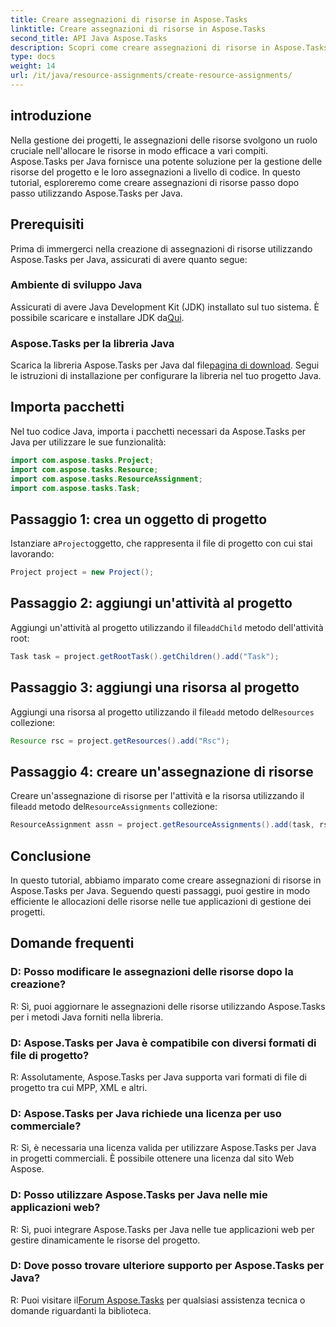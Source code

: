 ```yaml
---
title: Creare assegnazioni di risorse in Aspose.Tasks
linktitle: Creare assegnazioni di risorse in Aspose.Tasks
second_title: API Java Aspose.Tasks
description: Scopri come creare assegnazioni di risorse in Aspose.Tasks per Java senza sforzo con questo tutorial passo passo. La gestione efficiente delle risorse di progetto diventa semplice.
type: docs
weight: 14
url: /it/java/resource-assignments/create-resource-assignments/
---
```

## introduzione
Nella gestione dei progetti, le assegnazioni delle risorse svolgono un ruolo cruciale nell'allocare le risorse in modo efficace a vari compiti. Aspose.Tasks per Java fornisce una potente soluzione per la gestione delle risorse del progetto e le loro assegnazioni a livello di codice. In questo tutorial, esploreremo come creare assegnazioni di risorse passo dopo passo utilizzando Aspose.Tasks per Java.
## Prerequisiti
Prima di immergerci nella creazione di assegnazioni di risorse utilizzando Aspose.Tasks per Java, assicurati di avere quanto segue:
### Ambiente di sviluppo Java
 Assicurati di avere Java Development Kit (JDK) installato sul tuo sistema. È possibile scaricare e installare JDK da[Qui](https://www.oracle.com/java/technologies/javase-jdk11-downloads.html).
### Aspose.Tasks per la libreria Java
 Scarica la libreria Aspose.Tasks per Java dal file[pagina di download](https://releases.aspose.com/tasks/java/). Segui le istruzioni di installazione per configurare la libreria nel tuo progetto Java.

## Importa pacchetti
Nel tuo codice Java, importa i pacchetti necessari da Aspose.Tasks per Java per utilizzare le sue funzionalità:
```java
import com.aspose.tasks.Project;
import com.aspose.tasks.Resource;
import com.aspose.tasks.ResourceAssignment;
import com.aspose.tasks.Task;
```

## Passaggio 1: crea un oggetto di progetto
 Istanziare a`Project`oggetto, che rappresenta il file di progetto con cui stai lavorando:
```java
Project project = new Project();
```
## Passaggio 2: aggiungi un'attività al progetto
 Aggiungi un'attività al progetto utilizzando il file`addChild` metodo dell'attività root:
```java
Task task = project.getRootTask().getChildren().add("Task");
```
## Passaggio 3: aggiungi una risorsa al progetto
 Aggiungi una risorsa al progetto utilizzando il file`add` metodo del`Resources` collezione:
```java
Resource rsc = project.getResources().add("Rsc");
```
## Passaggio 4: creare un'assegnazione di risorse
 Creare un'assegnazione di risorse per l'attività e la risorsa utilizzando il file`add` metodo del`ResourceAssignments` collezione:
```java
ResourceAssignment assn = project.getResourceAssignments().add(task, rsc);
```

## Conclusione
In questo tutorial, abbiamo imparato come creare assegnazioni di risorse in Aspose.Tasks per Java. Seguendo questi passaggi, puoi gestire in modo efficiente le allocazioni delle risorse nelle tue applicazioni di gestione dei progetti.
## Domande frequenti
### D: Posso modificare le assegnazioni delle risorse dopo la creazione?
R: Sì, puoi aggiornare le assegnazioni delle risorse utilizzando Aspose.Tasks per i metodi Java forniti nella libreria.
### D: Aspose.Tasks per Java è compatibile con diversi formati di file di progetto?
R: Assolutamente, Aspose.Tasks per Java supporta vari formati di file di progetto tra cui MPP, XML e altri.
### D: Aspose.Tasks per Java richiede una licenza per uso commerciale?
R: Sì, è necessaria una licenza valida per utilizzare Aspose.Tasks per Java in progetti commerciali. È possibile ottenere una licenza dal sito Web Aspose.
### D: Posso utilizzare Aspose.Tasks per Java nelle mie applicazioni web?
R: Sì, puoi integrare Aspose.Tasks per Java nelle tue applicazioni web per gestire dinamicamente le risorse del progetto.
### D: Dove posso trovare ulteriore supporto per Aspose.Tasks per Java?
 R: Puoi visitare il[Forum Aspose.Tasks](https://forum.aspose.com/c/tasks/15) per qualsiasi assistenza tecnica o domande riguardanti la biblioteca.